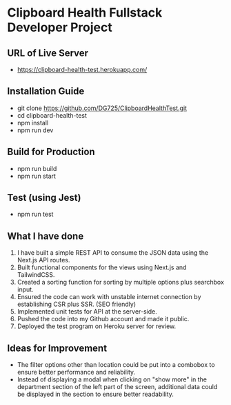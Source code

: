 # Clipboard Health Fullstack Developer Project
## URL of Live Server
- https://clipboard-health-test.herokuapp.com/

## Installation Guide
- git clone https://github.com/DG725/ClipboardHealthTest.git
- cd clipboard-health-test
- npm install
- npm run dev

## Build for Production
- npm run build
- npm run start

## Test (using Jest)
- npm run test

## What I have done

1. I have built a simple REST API to consume the JSON data using the Next.js API routes.
2. Built functional components for the views using Next.js and TailwindCSS. 
3. Created a sorting function for sorting by multiple options plus searchbox input.
4. Ensured the code can work with unstable internet connection by establishing CSR plus SSR. (SEO friendly)
5. Implemented unit tests for API at the server-side.
6. Pushed the code into my Github account and made it public.
7. Deployed the test program on Heroku server for review.

## Ideas for Improvement
- The filter options other than location could be put into a combobox to ensure better performance and reliability.
- Instead of displaying a modal when clicking on "show more" in the department section of the left part of the screen, additional data could be displayed in the section to ensure better readability.
